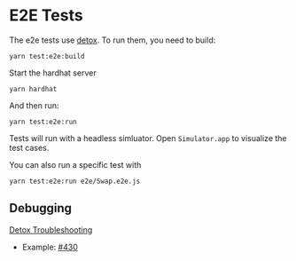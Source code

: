# E2E Tests

The e2e tests use [detox](https://github.com/wix/Detox). To run them, you need to build:

```
yarn test:e2e:build
```

Start the hardhat server

```
yarn hardhat
```

And then run:

```
yarn test:e2e:run
```

Tests will run with a headless simluator. Open `Simulator.app` to visualize the test cases.

You can also run a specific test with

```
yarn test:e2e:run e2e/Swap.e2e.js
```

## Debugging

[Detox Troubleshooting](https://github.com/wix/Detox/blob/master/docs/Troubleshooting.RunningTests.md)

- Example: [#430](https://github.com/Uniswap/mobile/pull/430)
